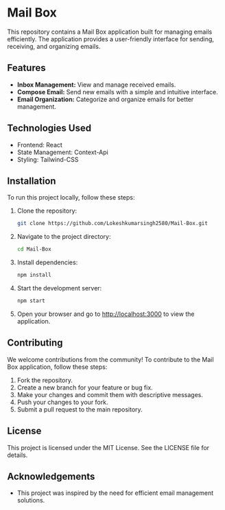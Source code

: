 # Mail Box

This repository contains a Mail Box application built for managing emails efficiently. The application provides a user-friendly interface for sending, receiving, and organizing emails.

## Features

- **Inbox Management:** View and manage received emails.
- **Compose Email:** Send new emails with a simple and intuitive interface.
- **Email Organization:** Categorize and organize emails for better management.

## Technologies Used

- Frontend: React
- State Management: Context-Api
- Styling: Tailwind-CSS

## Installation

To run this project locally, follow these steps:

1. Clone the repository:
    ```bash
    git clone https://github.com/Lokeshkumarsingh2580/Mail-Box.git
    ```
2. Navigate to the project directory:
    ```bash
    cd Mail-Box
    ```
3. Install dependencies:
    ```bash
    npm install
    ```
4. Start the development server:
    ```bash
    npm start
    ```
5. Open your browser and go to [http://localhost:3000](http://localhost:3000) to view the application.

## Contributing

We welcome contributions from the community! To contribute to the Mail Box application, follow these steps:

1. Fork the repository.
2. Create a new branch for your feature or bug fix.
3. Make your changes and commit them with descriptive messages.
4. Push your changes to your fork.
5. Submit a pull request to the main repository.

## License

This project is licensed under the MIT License. See the LICENSE file for details.

## Acknowledgements

- This project was inspired by the need for efficient email management solutions.
